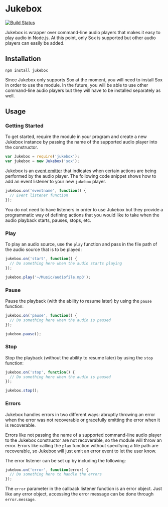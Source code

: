 # Jukebox
[![Build Status](https://travis-ci.com/jaredpetersen/jukebox.svg?token=U58FHdxksYsWZzj98oVM&branch=master)](https://travis-ci.com/jaredpetersen/jukebox)

Jukebox is wrapper over command-line audio players that makes it easy to play audio in Node.js. At this point, only Sox is supported but other audio players can easily be added.

## Installation
```
npm install jukebox
```
Since Jukebox only supports Sox at the moment, you will need to install Sox in order to use the module. In the future, you will be able to use other command-line audio players but they will have to be installed separately as well.

## Usage
### Getting Started
To get started, require the module in your program and create a new Jukebox instance by passing the name of the supported audio player into the constructor.

```javascript
var Jukebox = require('jukebox');
var jukebox = new Jukebox('sox');
```

Jukebox is an [event emitter](https://nodejs.org/api/events.html) that indicates when certain actions are being performed by the audio player. The following code snippet shows how to add an event listener to your new `jukebox` player.

```javascript
jukebox.on('eventname', function() {
  // Event listener function
});
```

You do not need to have listeners in order to use Jukebox but they provide a programmatic way of defining actions that you would like to take when the audio playback starts, pauses, stops, etc.

### Play
To play an audio source, use the `play` function and pass in the file path of the audio source that is to be played:

```javascript
jukebox.on('start', function() {
  // Do something here when the audio starts playing
});

jukebox.play('~/Music/audiofile.mp3');
```

### Pause
Pause the playback (with the ability to resume later) by using the `pause` function:

```javascript
jukebox.on('pause', function() {
  // Do something here when the audio is paused
});

jukebox.pause();
```

### Stop
Stop the playback (without the ability to resume later) by using the `stop` function:

```javascript
jukebox.on('stop', function() {
  // Do something here when the audio is paused
});

jukebox.stop();
```

### Errors
Jukebox handles errors in two different ways: abruptly throwing an error when the error was not recoverable or gracefully emitting the error when it is recoverable.

Errors like not passing the name of a supported command-line audio player to the Jukebox constructor are not recoverable, so the module will throw an error. Errors like calling the `play` function without specifying a file path are recoverable, so Jukebox will just emit an error event to let the user know.

The error listener can be set up by including the following:

```javascript
jukebox.on('error', function(error) {
  // Do something here to handle the errors
});
```

The `error` parameter in the callback listener function is an error object. Just like any error object, accessing the error message can be done through `error.message`.
